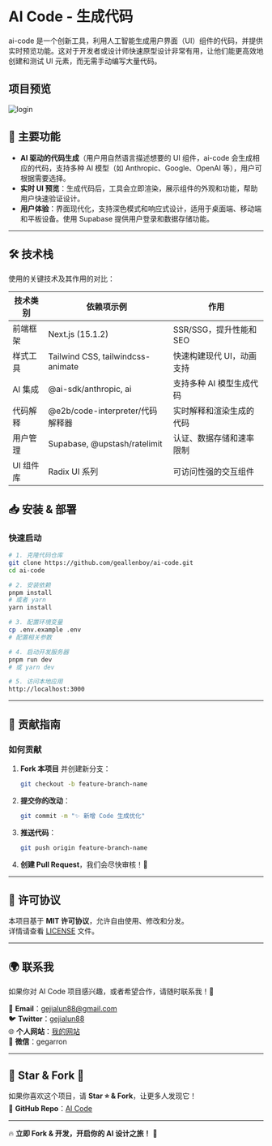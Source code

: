 # AI Code - 生成代码 ​

ai-code 是一个创新工具，利用人工智能生成用户界面（UI）组件的代码，并提供实时预览功能。这对于开发者或设计师快速原型设计非常有用，让他们能更高效地创建和测试 UI 元素，而无需手动编写大量代码。

## 项目预览

![login](./public/ai-code.gif)

## 🚀 主要功能

- **AI 驱动的代码生成**（用户用自然语言描述想要的 UI 组件，ai-code 会生成相应的代码，支持多种 AI 模型（如 Anthropic、Google、OpenAI 等），用户可根据需要选择。
- **实时 UI 预览**：生成代码后，工具会立即渲染，展示组件的外观和功能，帮助用户快速验证设计。
- **用户体验**：界面现代化，支持深色模式和响应式设计，适用于桌面端、移动端和平板设备。使用 Supabase 提供用户登录和数据存储功能。

---

## 🛠️ 技术栈

使用的关键技术及其作用的对比：

| **技术类别** | **依赖项示例**                    | **作用**                  |
| ------------ | --------------------------------- | ------------------------- |
| 前端框架     | Next.js (15.1.2)                  | SSR/SSG，提升性能和 SEO   |
| 样式工具     | Tailwind CSS, tailwindcss-animate | 快速构建现代 UI，动画支持 |
| AI 集成      | @ai-sdk/anthropic, ai             | 支持多种 AI 模型生成代码  |
| 代码解释     | @e2b/code-interpreter/代码解释器  | 实时解释和渲染生成的代码  |
| 用户管理     | Supabase, @upstash/ratelimit      | 认证、数据存储和速率限制  |
| UI 组件库    | Radix UI 系列                     | 可访问性强的交互组件      |

## 📥 安装 & 部署

### **快速启动**

```bash
# 1. 克隆代码仓库
git clone https://github.com/geallenboy/ai-code.git
cd ai-code

# 2. 安装依赖
pnpm install
# 或者 yarn
yarn install

# 3. 配置环境变量
cp .env.example .env
# 配置相关参数

# 4. 启动开发服务器
pnpm run dev
# 或 yarn dev

# 5. 访问本地应用
http://localhost:3000
```

---

## 🤝 贡献指南

### **如何贡献**

1. **Fork 本项目** 并创建新分支：
   ```bash
   git checkout -b feature-branch-name
   ```
2. **提交你的改动**：
   ```bash
   git commit -m "✨ 新增 Code 生成优化"
   ```
3. **推送代码**：
   ```bash
   git push origin feature-branch-name
   ```
4. **创建 Pull Request**，我们会尽快审核！🎉

---

## 📄 许可协议

本项目基于 **MIT 许可协议**，允许自由使用、修改和分发。  
详情请查看 [LICENSE](LICENSE) 文件。

---

## 🌍 联系我

如果你对 AI Code 项目感兴趣，或者希望合作，请随时联系我！💬

📧 **Email**：[gejialun88@gmail.com](mailto:gejialun88@gmail.com)  
🐦 **Twitter**：[gejialun88](https://x.com/gejialun88)  
🌐 **个人网站**：[我的网站](https://gegarron.com)  
💬 **微信**：gegarron

---

## 🌟 Star & Fork 🌟

如果你喜欢这个项目，请 **Star ⭐ & Fork**，让更多人发现它！  
🔗 **GitHub Repo**：[AI Code](https://github.com/geallenboy/ai-code)

---

🔥 **立即 Fork & 开发，开启你的 AI 设计之旅！** 🚀

